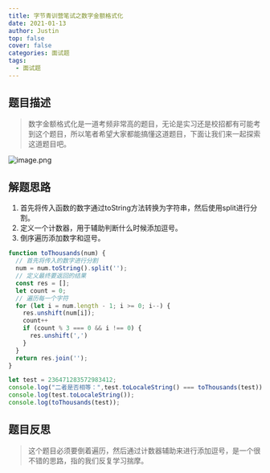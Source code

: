 ```yaml
---
title: 字节青训营笔试之数字金额格式化
date: 2021-01-13
author: Justin
top: false
cover: false
categories: 面试题
tags:
  - 面试题
---
```


## 题目描述
> 数字金额格式化是一道考频非常高的题目，无论是实习还是校招都有可能考到这个题目，所以笔者希望大家都能搞懂这道题目，下面让我们来一起探索这道题目吧。

![image.png](https://img-blog.csdnimg.cn/img_convert/a57db6cb653322a4f695865580bd5aeb.png)

## 解题思路
1. 首先将传入函数的数字通过toString方法转换为字符串，然后使用split进行分割。
2. 定义一个计数器，用于辅助判断什么时候添加逗号。
3. 倒序遍历添加数字和逗号。

```js
function toThousands(num) {
  // 首先将传入的数字进行分割
  num = num.toString().split('');
  // 定义最终要返回的结果
  const res = [];
  let count = 0;
  // 遍历每一个字符
  for (let i = num.length - 1; i >= 0; i--) {
    res.unshift(num[i]);
    count++
    if (count % 3 === 0 && i !== 0) {
      res.unshift(',')
    }
  }
  return res.join('');
}

let test = 236471283572983412;
console.log("二者是否相等：",test.toLocaleString() === toThousands(test));
console.log(test.toLocaleString()); 
console.log(toThousands(test)); 
```

## 题目反思
> 这个题目必须要倒着遍历，然后通过计数器辅助来进行添加逗号，是一个很不错的思路，指的我们反复学习揣摩。
